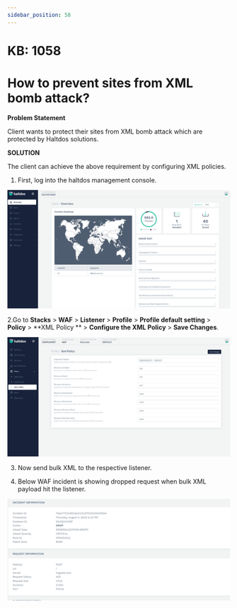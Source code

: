 ```yaml
---
sidebar_position: 58
---
```


# KB: 1058

# How to prevent sites from XML bomb attack?

**Problem Statement**

Client wants to protect their sites from XML bomb attack which are protected by Haltdos solutions.

**SOLUTION**

The client can achieve the above requirement by configuring XML policies.

1. First, log into the haltdos management console.

![kb-1058](/img/waf/kb/v2/overview_kb_1058_1.png)

2.Go to **Stacks** > **WAF** > **Listener** > **Profile** > **Profile default setting** > **Policy** > **XML Policy ** > **Configure the XML Policy** > **Save Changes**.

![kb-1058](/img/waf/kb/v2/xml_policy_kb_1058_2.png)

3. Now send bulk XML to the respective listener.

4. Below WAF incident is showing dropped request when bulk XML payload hit the listener.

![kb-1058](/img/waf/tutorials/xmlreport.png)









